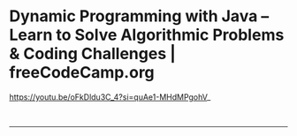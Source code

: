 # Dynamic Programming with Java – Learn to Solve Algorithmic Problems & Coding Challenges | freeCodeCamp.org

https://youtu.be/oFkDldu3C_4?si=quAe1-MHdMPgohV_


<br>

<hr>
